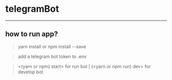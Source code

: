 # telegramBot

---

## how to run app?
> yarn install or npm install --save

> add a telegram bot token to .env

> <(yarn or npm) start> for run bot | (<yarn or npm run) dev> for develop bot
